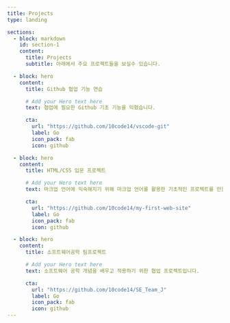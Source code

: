 ```yaml
---
title: Projects
type: landing

sections:
  - block: markdown
    id: section-1
    content:
      title: Projects
      subtitle: 아래에서 주요 프로젝트들을 보실수 있습니다.

  - block: hero
    content:
      title: Github 협업 기능 연습

      # Add your Hero text here
      text: 협업에 필요한 Github 기초 기능을 익혔습니다.

      cta:
        url: "https://github.com/10code14/vscode-git"
        label: Go
        icon_pack: fab
        icon: github

  - block: hero
    content:
      title: HTML/CSS 입문 프로젝트

      # Add your Hero text here
      text: 마크업 언어에 익숙해지기 위해 마크업 언어를 활용한 기초적인 프로젝트를 만들었습니다.

      cta:
        url: "https://github.com/10code14/my-first-web-site"
        label: Go
        icon_pack: fab
        icon: github

  - block: hero
    content:
      title: 소프트웨어공학 팀프로젝트

      # Add your Hero text here
      text: 소프트웨어 공학 개념을 배우고 적용하기 위한 협업 프로젝트입니다.

      cta:
        url: "https://github.com/10code14/SE_Team_J"
        label: Go
        icon_pack: fab
        icon: github
---
```

